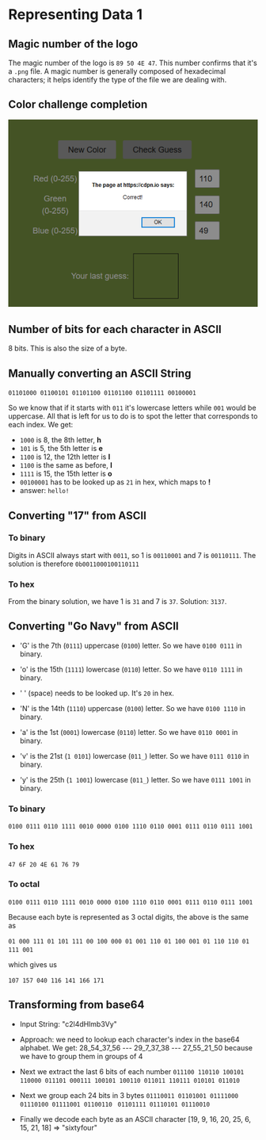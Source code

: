 # Representing Data 1

## Magic number of the logo

The magic number of the logo is `89 50 4E 47`. This number confirms that it's a `.png` file. A magic number is generally composed of hexadecimal characters; it helps identify the type of the file we are dealing with.

## Color challenge completion

![answer](./Screenshot_2020-11-06_222725.png)

## Number of bits for each character in ASCII

8 bits. This is also the size of a byte.

## Manually converting an ASCII String

`01101000 01100101 01101100 01101100 01101111 00100001`

So we know that if it starts with `011` it's lowercase letters while `001` would be uppercase. All that is left for us to do is to spot the letter that corresponds to each index. We get:

* `1000` is 8, the 8th letter, **h**
* `101` is 5, the 5th letter is **e**
* `1100` is 12, the 12th letter is **l**
* `1100` is the same as before, **l**
* `1111` is 15, the 15th letter is **o**
* `00100001` has to be looked up as `21` in hex, which maps to **!**
* answer: `hello!`

## Converting "17" from ASCII

### To binary

Digits in ASCII always start with `0011`, so 1 is `00110001` and 7 is `00110111`. The solution is therefore `0b0011000100110111`

### To hex

From the binary solution, we have 1 is `31` and 7 is `37`. Solution: `3137`.

## Converting "Go Navy" from ASCII

* 'G' is the 7th (`0111`) uppercase (`0100`) letter. So we have `0100 0111` in binary.
* 'o' is the 15th (`1111`) lowercase (`0110`) letter. So we have `0110 1111` in binary.
* ' ' (space) needs to be looked up. It's `20` in hex.
* 'N' is the 14th (`1110`) uppercase (`0100`) letter. So we have `0100 1110` in binary.
*  'a' is the 1st (`0001`) lowercase (`0110`) letter. So we have `0110 0001` in binary.
* 'v' is the 21st (`1 0101`) lowercase (`011_`) letter. So we have `0111 0110` in binary.

* 'y' is the 25th (`1 1001`) lowercase (`011_`) letter. So we have `0111 1001` in binary.

### To binary

`0100 0111 0110 1111 0010 0000 0100 1110 0110 0001 0111 0110 0111 1001`

### To hex

`47 6F 20 4E 61 76 79`

### To octal

`0100 0111 0110 1111 0010 0000 0100 1110 0110 0001 0111 0110 0111 1001`

Because each byte is represented as 3 octal digits, the above is the same as

`01 000 111 01 101 111 00 100 000 01 001 110 01 100 001 01 110 110 01 111 001`

which gives us

`107 157 040 116 141 166 171`

## Transforming from base64

* Input String: "c2l4dHlmb3Vy"

* Approach: we need to lookup each character's index in the base64 alphabet. We get:
  28_54_37_56 --- 29_7_37_38 --- 27_55_21_50
  because we have to group them in groups of 4
* Next we extract the last 6 bits of each number
  `011100 110110 100101 110000
  011101 000111 100101 100110
  011011 110111 010101 011010`

* Next we group each 24 bits in 3 bytes
  `01110011 01101001 01111000 `
  `01110100 01111001 01100110 `
  `01101111 01110101 01110010`

* Finally we decode each byte as an ASCII character
  [19, 9, 16, 20, 25, 6, 15, 21, 18] => "sixtyfour"